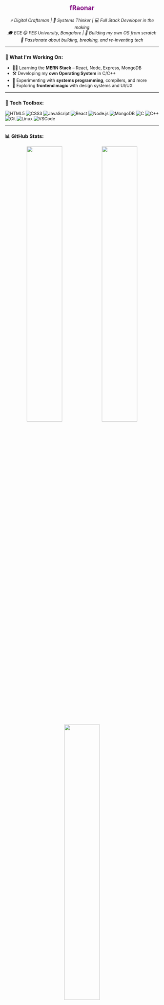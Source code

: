 <h2 align="center"> <span style="color:#800080;">fRaonar</span></h2>

<p align="center">
  <em>⚡ Digital Craftsman | 🧠 Systems Thinker | 💻 Full Stack Developer in the making</em><br>
  <em>🎓 ECE @ PES University, Bangalore | 🔧 Building my own OS from scratch</em><br>
  <em>🚀 Passionate about building, breaking, and re-inventing tech</em>
</p>

---

### 🔭 What I'm Working On:
- 👨‍💻 Learning the **MERN Stack** – React, Node, Express, MongoDB
- 🛠️ Developing my **own Operating System** in C/C++
- 🧪 Experimenting with **systems programming**, compilers, and more
- 🎨 Exploring **frontend magic** with design systems and UI/UX

---

### 🧰 Tech Toolbox:
![HTML5](https://img.shields.io/badge/-HTML5-E34F26?logo=html5&logoColor=fff)
![CSS3](https://img.shields.io/badge/-CSS3-1572B6?logo=css3&logoColor=fff)
![JavaScript](https://img.shields.io/badge/-JavaScript-F7DF1E?logo=javascript&logoColor=000)
![React](https://img.shields.io/badge/-React-61DAFB?logo=react&logoColor=000)
![Node.js](https://img.shields.io/badge/-Node.js-339933?logo=nodedotjs&logoColor=fff)
![MongoDB](https://img.shields.io/badge/-MongoDB-47A248?logo=mongodb&logoColor=fff)
![C](https://img.shields.io/badge/-C-00599C?logo=c&logoColor=fff)
![C++](https://img.shields.io/badge/-C++-00599C?logo=c%2B%2B&logoColor=fff)
![Git](https://img.shields.io/badge/-Git-F05032?logo=git&logoColor=fff)
![Linux](https://img.shields.io/badge/-Linux-FCC624?logo=linux&logoColor=000)
![VSCode](https://img.shields.io/badge/-VSCode-007ACC?logo=visual-studio-code&logoColor=fff)

---

### 📊 GitHub Stats:
<p align="center">
  <img src="https://github-readme-stats.vercel.app/api?username=fRaonar&show_icons=true&theme=radical&hide=prs" width="48%" />
  <img src="https://github-readme-streak-stats.herokuapp.com/?user=fRaonar&theme=radical" width="48%" />
</p>
<p align="center">
  <img src="https://github-readme-stats.vercel.app/api/top-langs/?username=fRaonar&layout=compact&theme=radical&hide_progress=true" width="48%" />
</p>

---

### ⚡ Fun Fact:
> “I don’t just write code — I **engineer systems**, design ideas, and create experiences.”

---

### 💬 Connect with Me:
[![LinkedIn](https://img.shields.io/badge/-LinkedIn-0077B5?logo=linkedin&logoColor=white)](https://linkedin.com/in/your-link)
[![Twitter](https://img.shields.io/badge/-X-black?logo=twit)]()
